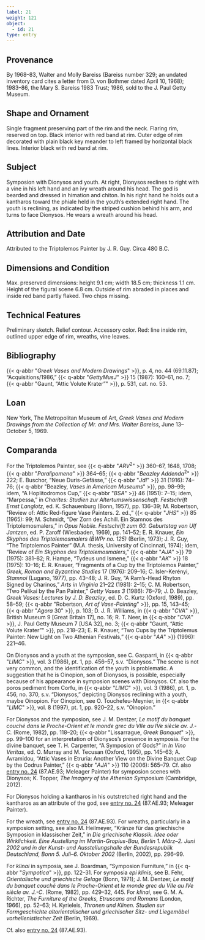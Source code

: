```yaml
---
label: 21
weight: 121
object:
  - id: 21
type: entry
---
```


## Provenance

By 1968–83, Walter and Molly Bareiss (Bareiss number 329; an undated inventory card cites a letter from D. von Bothmer dated April 10, 1968); 1983–86, the Mary S. Bareiss 1983 Trust; 1986, sold to the J. Paul Getty Museum.

## Shape and Ornament

Single fragment preserving part of the rim and the neck. Flaring rim, reserved on top. Black interior with red band at rim. Outer edge of rim decorated with plain black key meander to left framed by horizontal black lines. Interior black with red band at rim.

## Subject

Symposion with Dionysos and youth. At right, Dionysos reclines to right with a vine in his left hand and an ivy wreath around his head. The god is bearded and dressed in himation and chiton. In his right hand he holds out a kantharos toward the phiale held in the youth’s extended right hand. The youth is reclining, as indicated by the striped cushion behind his arm, and turns to face Dionysos. He wears a wreath around his head.

## Attribution and Date

Attributed to the Triptolemos Painter by J. R. Guy. Circa 480 B.C.

## Dimensions and Condition

Max. preserved dimensions: height 9.1 cm; width 18.5 cm; thickness 1.1 cm. Height of the figural scene 6.8 cm. Outside of rim abraded in places and inside red band partly flaked. Two chips missing.

## Technical Features

Preliminary sketch. Relief contour. Accessory color. Red: line inside rim, outlined upper edge of rim, wreaths, vine leaves.

## Bibliography

{{< q-abbr "*Greek Vases and Modern Drawings*" >}}, p. 4, no. 44 (69.11.87); “Acquisitions/1986,” {{< q-abbr "*GettyMusJ*" >}} 15 (1987): 160–61, no. 7; {{< q-abbr "Gaunt, “Attic Volute Krater”" >}}, p. 531, cat. no. 53.

## Loan

New York, The Metropolitan Museum of Art, *Greek Vases and Modern Drawings from the Collection of Mr. and Mrs. Walter Bareiss*, June 13–October 5, 1969.

## Comparanda

For the Triptolemos Painter, see {{< q-abbr "*ARV*<sup>2</sup>" >}} 360–67, 1648, 1708; {{< q-abbr "*Paralipomena*" >}} 364–65; {{< q-abbr "*Beazley Addenda*<sup>2</sup>" >}} 222; E. Buschor, “Neue Duris-Gefässe,” {{< q-abbr "*JdI*" >}} 31 (1916): 74–76; {{< q-abbr "Beazley, *Vases in American Museums*" >}}, pp. 98–99; idem, “A Hoplitodromos Cup,” {{< q-abbr "*BSA*" >}} 46 (1951): 7–15; idem, “Marpessa,” in *Charites: Studien zur Altertumswissenschaft. Festschrift Ernst Langlotz*, ed. K. Schauenburg (Bonn, 1957), pp. 136–39; M. Robertson, “Review of: Attic Red-figure Vase Painters. 2. ed.,” {{< q-abbr "*JHS*" >}} 85 (1965): 99; M. Schmidt, “Der Zorn des Achill. Ein Stamnos des Triptolemosmalers,” in *Opus Nobile. Festschrift zum 60. Geburtstag von Ulf Jantzen*, ed. P. Zaroff (Wiesbaden, 1969), pp. 141–52; E. R. Knauer, *Ein Skyphos des Triptolemosmalers (BWPr no. 125)* (Berlin, 1973); J. R. Guy, “The Triptolemos Painter” (M.A. thesis, University of Cincinnati, 1974); idem, “Review of *Ein Skyphos des Triptolemosmalers*,” {{< q-abbr "*AJA*" >}} 79 (1975): 381–82; R. Hampe, “Tydeus und Ismene,” {{< q-abbr "*AK*" >}} 18 (1975): 10–16; E. R. Knauer, “Fragments of a Cup by the Triptolemos Painter,” *Greek, Roman and Byzantine Studies* 17 (1976): 209–16; C. Isler-Kerényi, *Stamnoi* (Lugano, 1977), pp. 43–48; J. R. Guy, “A Ram’s-Head Rhyton Signed by Charinos,” *Arts in Virginia* 21–22 (1981): 2–15; C. M. Robertson, “Two Pelikai by the Pan Painter,” *Getty Vases 3* (1986): 76–79; J. D. Beazley, *Greek Vases: Lectures by J. D. Beazley*, ed. D. C. Kurtz (Oxford, 1989), pp. 58–59; {{< q-abbr "Robertson, *Art of Vase-Painting*" >}}, pp. 15, 143–45; {{< q-abbr "*Agora* 30" >}}, p. 103; D. J. R. Williams, in {{< q-abbr "*CVA*" >}}, British Museum 9 [Great Britain 17], no. 16; R. T. Neer, in {{< q-abbr "*CVA*" >}}, J. Paul Getty Museum 7 [USA 32], no. 3; {{< q-abbr "Gaunt, “Attic Volute Krater”" >}}, pp. 218–23; E. R. Knauer, “Two Cups by the Triptolemus Painter: New Light on Two Athenian Festivals,” {{< q-abbr "*AA*" >}} (1996): 221–46.

On Dionysos and a youth at the symposion, see C. Gasparri, in {{< q-abbr "*LIMC*" >}}, vol. 3 (1986), pt. 1, pp. 456–57, s.v. “Dionysos.” The scene is not very common, and the identification of the youth is problematic. A suggestion that he is Oinopion, son of Dionysos, is possible, especially because of his appearance in symposion scenes with Dionysos. Cf. also the poros pediment from Corfu, in {{< q-abbr "*LIMC*" >}}, vol. 3 (1986), pt. 1, p. 456, no. 370, s.v. “Dionysos,” depicting Dionysos reclining with a youth, maybe Oinopion. For Oinopion, see O. Touchefeu-Meynier, in {{< q-abbr "*LIMC*" >}}, vol. 8 (1997), pt. 1, pp. 920–22, s.v. “Oinopion.”

For Dionysos and the symposion, see J. M. Dentzer, *Le motif du banquet couché dans le Proche-Orient et le monde grec du VIIe au IVe siècle av. J.-C.* (Rome, 1982), pp. 118–20; {{< q-abbr "Lissarrague, *Greek Banquet*" >}}, pp. 99–100 for an interpretation of Dionysos’s presence in symposia. For the divine banquet, see T. H. Carpenter, “A Symposion of Gods?” in *In Vino Veritas*, ed. O. Murray and M. Tecusan (Oxford, 1995), pp. 145–63; A. Avramidou, “Attic Vases in Etruria: Another View on the Divine Banquet Cup by the Codrus Painter,” {{< q-abbr "*AJA*" >}} 110 (2006): 565–79. Cf. also [entry no. 24](/catalogue/24/) (87.AE.93; Meleager Painter) for symposion scenes with Dionysos; K. Topper, *The Imagery of the Athenian Symposium* (Cambridge, 2012).

For Dionysos holding a kantharos in his outstretched right hand and the kantharos as an attribute of the god, see [entry no. 24](/catalogue/24/) (87.AE.93; Meleager Painter).

For the wreath, see [entry no. 24](/catalogue/24/) (87.AE.93). For wreaths, particularly in a symposion setting, see also M. Heilmeyer, “Kränze für das griechische Symposion in klassischer Zeit,” in *Die griechische Klassik. Idee oder Wirklichkeit. Eine Austellung im Martin-Gropius-Bau, Berlin 1. März–2. Juni 2002 und in der Kunst- und Ausstellungshalle der Bundesrepublik Deutschland, Bonn 5. Juli–6. Oktober 2002* (Berlin, 2002), pp. 296–99.

For *klinai* in symposia, see J. Boardman, “Symposion Furniture,” in {{< q-abbr "*Sympotica*" >}}, pp. 122–31. For symposia *epi klinis*, see B. Fehr, *Orientalische und griechische Gelage* (Bonn, 1971); J. M. Dentzer, *Le motif du banquet couché dans le Proche-Orient et le monde grec du VIIe au IVe siècle av. J.-C*. (Rome, 1982), pp. 429–32, 445. For *klinai*, see G. M. A. Richter, *The Furniture of the Greeks, Etruscans and Romans* (London, 1966), pp. 52–63; H. Kyrieleis, *Thronen und Klinen. Studien sur Formgeschichte altorientalischer und griechischer Sitz- und Liegemöbel vorhellenistischer Zeit* (Berlin, 1969).

Cf. also [entry no. 24](/catalogue/24/) (87.AE.93).
